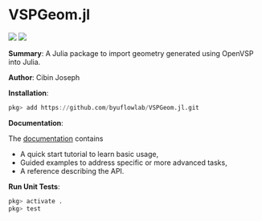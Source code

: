 # VSPGeom.jl

[![](https://img.shields.io/badge/docs-dev-blue.svg)](https://github.com/byuflowlab/VSPGeom.jl/dev)
![](https://github.com/byuflowlab/VSPGeom.jl/workflows/tests/badge.svg)

**Summary**: A Julia package to import geometry generated using OpenVSP into Julia.

**Author**: Cibin Joseph

**Installation**:

```julia
pkg> add https://github.com/byuflowlab/VSPGeom.jl.git
```

**Documentation**:

The [documentation](https://github.com/byuflowlab/VSPGeom.jl/dev) contains
- A quick start tutorial to learn basic usage,
- Guided examples to address specific or more advanced tasks,
- A reference describing the API.

**Run Unit Tests**:

```julia
pkg> activate .
pkg> test
```

